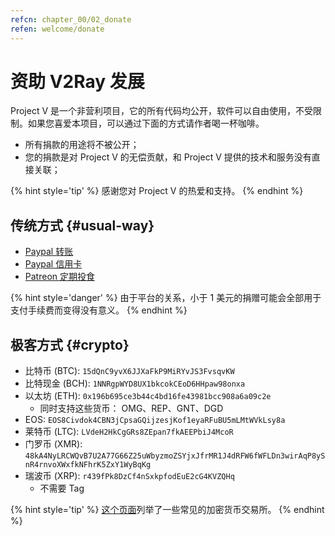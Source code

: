 ```yaml
---
refcn: chapter_00/02_donate
refen: welcome/donate
---
```


# 资助 V2Ray 发展

Project V 是一个非营利项目，它的所有代码均公开，软件可以自由使用，不受限制。如果您喜爱本项目，可以通过下面的方式请作者喝一杯咖啡。

* 所有捐款的用途将不被公开；
* 您的捐款是对 Project V 的无偿贡献，和 Project V 提供的技术和服务没有直接关联；

{% hint style='tip' %}
感谢您对 Project V 的热爱和支持。
{% endhint %}

## 传统方式 {#usual-way}

* [Paypal 转账](https://www.paypal.me/ProjectV2Ray/25)
* [Paypal 信用卡](https://www.paypal.com/cgi-bin/webscr?cmd=_s-xclick&amount=25&currency_code=usd&hosted_button_id=4TU3UKYANT2WY)
* [Patreon 定期投食](https://www.patreon.com/v2ray)

{% hint style='danger' %}
由于平台的关系，小于 1 美元的捐赠可能会全部用于支付手续费而变得没有意义。
{% endhint %}

## 极客方式 {#crypto}

* 比特币 (BTC): `15dQnC9yvX6JJXaFkP9MiRYvJS3FvsqvKW`
* 比特现金 (BCH): `1NNRgpWYD8UX1bkcokCEoD6HHpaw98onxa`
* 以太坊 (ETH): `0x196b695ce3b44c4bd16fe43981bcc908a6a09c2e`
  * 同时支持这些货币： OMG、REP、GNT、DGD
* EOS: `EOS8Civdok4CBN3jCpsaGQijzesjKof1eyaRFuBU5mLMtWVkLsy8a`
* 莱特币 (LTC): `LVdeH2HkCgGRs8ZEpan7fkAEEPbiJ4McoR`
* 门罗币 (XMR): `48kA4NyLRCWQvB7U2A77G66Z25uWbyzmoZSYjxJfrMR1J4dRFW6fWFLDn3wirAqP8ySnR4rnvoXWxfkNFhrK5ZxY1WyBqKg`
* 瑞波币 (XRP): `r439fPk8DzCf4nSxkpfodEuE2cG4KVZQHq`
  * 不需要 Tag

{% hint style='tip' %}
[这个页面](../ui_client/service.md)列举了一些常见的加密货币交易所。
{% endhint %}
